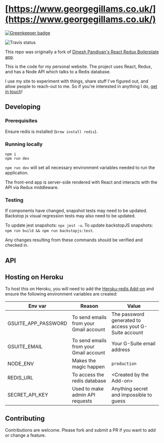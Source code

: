 # [https://www.georgegillams.co.uk/](https://www.georgegillams.co.uk/)

[![Greenkeeper badge](https://badges.greenkeeper.io/georgegillams/georgegillams.co.uk.svg)](https://greenkeeper.io/)

![Travis status](https://api.travis-ci.org/georgegillams/georgegillams.co.uk.svg?branch=master)

This repo was originally a fork of [Dinesh Pandiyan's React Redux Boilerplate app](https://github.com/flexdinesh/react-redux-boilerplate).

This is the code for my personal website. The project uses React, Redux, and has a Node API which talks to a Redis database.

I use my site to experiment with things, share stuff I've figured out, and allow people to reach-out to me. So if you're interested in anything I do, [get in touch](https://www.georgegillams.co.uk/contact)!

## Developing

### Prerequisites

Ensure redis is installed (`brew install redis`).

### Running locally

```
npm i
npm run dev
```

`npm run dev` will set all necessary environment variables needed to run the application.

The front-end app is server-side rendered with React and interacts with the API via Redux middleware.

### Testing

If components have changed, snapshot tests may need to be updated. Backstop js visual regression tests may also need to be updated.

To update jest snapshots: `npx jest -u`.
To update backstopJS snapshots: `npm run build && npm run backstopjs:test`.

Any changes resulting from these commands should be verified and checked in.

## API

## Hosting on Heroku
To host this on Heroku, you will need to add the [Heroku-redis Add-on](https://devcenter.heroku.com/articles/heroku-redis) and ensure the following environment variables are created:

| Env var             | Reason                                 | Value                                                |
| ------------------- | -------------------------------------- | -----------------------------------------------------|
| GSUITE_APP_PASSWORD | To send emails from your Gmail account | The password generated to access yout G-Suite account|
| GSUITE_EMAIL        | To send emails from your Gmail account | Your G-Suite email address                           |
| NODE_ENV            | Makes the magic happen                 | `production`                                         |
| REDIS_URL           | To access the redis database           | \<Created by the Add-on\>                            |
| SECRET_API_KEY      | Used to make admin API requests        | Anything secret and impossible to guess              |

## Contributing
Contributions are welcome. Please fork and submit a PR if you want to add or change a feature.
